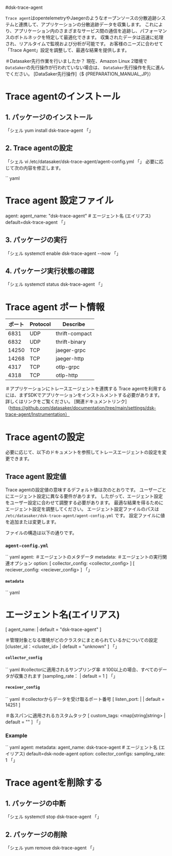 #dsk-trace-agent

`Trace agent`はopentelemetryやJaegerのようなオープンソースの分散追跡システムと連携して、アプリケーションの分散追跡データを収集します。
これにより、アプリケーション内のさまざまなサービス間の通信を追跡し、パフォーマンスのボトルネックを特定して最適化できます。
収集されたデータは迅速に処理され、リアルタイムで監視および分析が可能です。
お客様のニーズに合わせて「Trace Agent」設定を調整して、最適な結果を提供します。

＃Datasaker先行作業を行いましたか？
現在、Amazon Linux 2環境で `DataSaker`の先行操作が行われていない場合は、 `DataSaker`先行操作を先に進んでください。 [DataSaker先行操作]（$ {PREPARATION_MANUAL_JP}）

# Trace agentのインストール
## 1. パッケージのインストール
「シェル
yum install dsk-trace-agent
「」

## 2. Trace agentの設定
「シェル
vi /etc/datasaker/dsk-trace-agent/agent-config.yml
「」
必要に応じて次の内容を修正します。

`` yaml
# Trace agent 設定ファイル
agent:
  agent_name: "dsk-trace-agent" # エージェント名 (エイリアス) default=dsk-trace-agent
「」

## 3. パッケージの実行
「シェル
systemctl enable dsk-trace-agent --now
「」

## 4. パッケージ実行状態の確認
「シェル
systemctl status dsk-trace-agent
「」

# Trace agent ポート情報
|ポート| Protocol | Describe |
|-------|----------|----------------|
| 6831 | UDP | thrift-compact |
| 6832 | UDP | thrift-binary |
| 14250 | TCP | jaeger-grpc |
| 14268 | TCP | jaeger-http |
| 4317 | TCP | otlp-grpc |
| 4318 | TCP | otlp-http |

＃アプリケーションにトレースエージェントを連携する
Trace agentを利用するには、まずSDKでアプリケーションをインストルメントする必要があります。
詳しくはリンクをご覧ください。
[関連ドキュメントリンク]（https://github.com/datasaker/documentation/tree/main/settings/dsk-trace-agent/Instrumentation）

# Trace agentの設定
必要に応じて、以下のドキュメントを参照してトレースエージェントの設定を変更できます。

## Trace agent 設定値
Trace agentの設定値の意味するデフォルト値は次のとおりです。
ユーザーごとにエージェント設定に異なる要件があります。
したがって、エージェント設定をユーザー設定に合わせて調整する必要があります。
最適な結果を得るためにエージェント設定を調整してください。
エージェント設定ファイルのパスは `/etc/datasaker/dsk-trace-agent/agent-config.yml` です。
設定ファイルに値を追加または変更します。

ファイルの構造は以下の通りです。

### `agent-config.yml`
`` yaml
agent:
  ＃エージェントのメタデータ
  metadata: <metadata>
  ＃エージェントの実行関連オプション
  option:
    [ collector_config: <collector_config> ]
[ reciever_config: <reciever_config> ]
「」

#### `metadata`
`` yaml
# エージェント名(エイリアス)
[ agent_name: <string> | default = "dsk-trace-agent" ]

＃管理対象となる環境がどのクラスタにまとめられているかについての設定
[cluster_id：<cluster_id> | default = "unknown" ]
「」

#### `collector_config`
`` yaml
#collectorに適用されるサンプリング率
＃100以上の場合、すべてのデータが収集されます
[sampling_rate：<float> | default = 1 ]
「」

#### `receiver_config`
`` yaml
＃collectorからデータを受け取るポート番号
[ listen_port: <uint16> | | default = 14251 ]

＃各スパンに適用されるカスタムタック
[ custom_tags: <map[string]string> | default = "" ]
「」

### Example
`` yaml
agent:
  metadata:
    agent_name: dsk-trace-agent # エージェント名 (エイリアス) default=dsk-node-agent
  option:
    collector_configs:
sampling_rate: 1
「」

# Trace agentを削除する
## 1. パッケージの中断
「シェル
systemctl stop dsk-trace-agent
「」

## 2. パッケージの削除
「シェル
yum remove dsk-trace-agent
「」